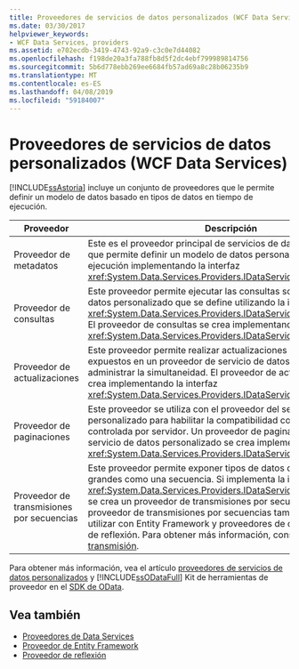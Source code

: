 ```yaml
---
title: Proveedores de servicios de datos personalizados (WCF Data Services)
ms.date: 03/30/2017
helpviewer_keywords:
- WCF Data Services, providers
ms.assetid: e702ecdb-3419-4743-92a9-c3c0e7d44082
ms.openlocfilehash: f198de20a3fa788fb8d5f2dc4ebf799989814756
ms.sourcegitcommit: 5b6d778ebb269ee6684fb57ad69a8c28b06235b9
ms.translationtype: MT
ms.contentlocale: es-ES
ms.lasthandoff: 04/08/2019
ms.locfileid: "59184007"
---
```

# <a name="custom-data-service-providers-wcf-data-services"></a>Proveedores de servicios de datos personalizados (WCF Data Services)
[!INCLUDE[ssAstoria](../../../../includes/ssastoria-md.md)] incluye un conjunto de proveedores que le permite definir un modelo de datos basado en tipos de datos en tiempo de ejecución.  
  
|Proveedor|Descripción|  
|--------------|-----------------|  
|Proveedor de metadatos|Este es el proveedor principal de servicios de datos personalizados que permite definir un modelo de datos personalizado en tiempo de ejecución implementando la interfaz <xref:System.Data.Services.Providers.IDataServiceMetadataProvider>.|  
|Proveedor de consultas|Este proveedor permite ejecutar las consultas sobre un modelo de datos personalizado que se define utilizando la interfaz <xref:System.Data.Services.Providers.IDataServiceMetadataProvider>. El proveedor de consultas se crea implementando la interfaz <xref:System.Data.Services.Providers.IDataServiceQueryProvider>.|  
|Proveedor de actualizaciones|Este proveedor permite realizar actualizaciones a los tipos expuestos en un proveedor de servicio de datos personalizado y administrar la simultaneidad. El proveedor de actualizaciones se crea implementando la interfaz <xref:System.Data.Services.Providers.IDataServiceUpdateProvider>.|  
|Proveedor de paginaciones|Este proveedor se utiliza con el proveedor del servicio de datos personalizado para habilitar la compatibilidad con la paginación controlada por servidor. Un proveedor de paginaciones para un servicio de datos personalizado se crea implementando la interfaz <xref:System.Data.Services.Providers.IDataServicePagingProvider>.|  
|Proveedor de transmisiones por secuencias|Este proveedor permite exponer tipos de datos de objetos binarios grandes como una secuencia. Si implementa la interfaz <xref:System.Data.Services.Providers.IDataServiceStreamProvider>, se crea un proveedor de transmisiones por secuencias. El proveedor de transmisiones por secuencias también se puede utilizar con Entity Framework y proveedores de orígenes de datos de reflexión. Para obtener más información, consulte [proveedor de transmisión](../../../../docs/framework/data/wcf/streaming-provider-wcf-data-services.md).|  
  
 Para obtener más información, vea el artículo [proveedores de servicios de datos personalizados](https://go.microsoft.com/fwlink/?LinkID=186850) y [!INCLUDE[ssODataFull](../../../../includes/ssodatafull-md.md)] Kit de herramientas de proveedor en el [SDK de OData](https://go.microsoft.com/fwlink/?LinkId=186069).  
  
## <a name="see-also"></a>Vea también

- [Proveedores de Data Services](../../../../docs/framework/data/wcf/data-services-providers-wcf-data-services.md)
- [Proveedor de Entity Framework](../../../../docs/framework/data/wcf/entity-framework-provider-wcf-data-services.md)
- [Proveedor de reflexión](../../../../docs/framework/data/wcf/reflection-provider-wcf-data-services.md)
